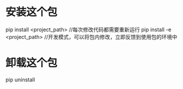 # 安装这个包
pip install  <project_path>    //每次修改代码都需要重新运行
pip install -e  <project_path> //开发模式，可以将包内修改，立即反馈到使用包的环境中

# 卸载这个包
pip uninstall <package-name>
